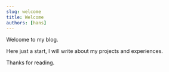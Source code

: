 ```yaml
---
slug: welcome
title: Welcome
authors: [hans]
---
```


Welcome to my blog.

Here just a start, I will write about my projects and experiences.

Thanks for reading.
